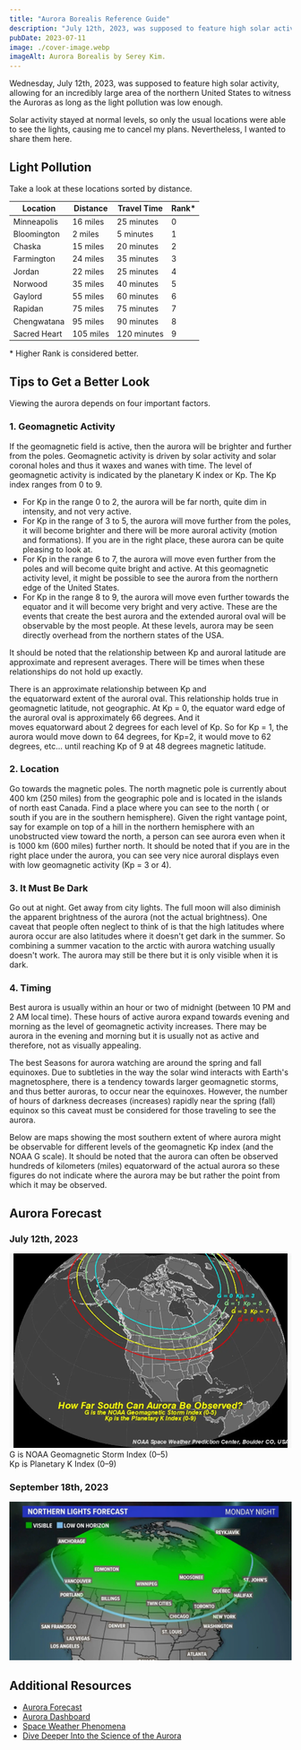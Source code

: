 ```yaml
---
title: "Aurora Borealis Reference Guide"
description: "July 12th, 2023, was supposed to feature high solar activity, allowing for an incredibly large area of the northern United States to witness the Auroras as long as the light pollution was low enough."
pubDate: 2023-07-11
image: ./cover-image.webp
imageAlt: Aurora Borealis by Serey Kim.
---
```


Wednesday, July 12th, 2023, was supposed to feature high solar activity, allowing for an incredibly large area of the northern United States to witness the Auroras as long as the light pollution was low enough.

Solar activity stayed at normal levels, so only the usual locations were able to see the lights, causing me to cancel my plans. Nevertheless, I wanted to share them here.

## Light Pollution

Take a look at these locations sorted by distance.

<table>
  <thead>
    <tr>
      <th data-label="Location">Location</th>
      <th data-label="Distance">Distance</th>
      <th data-label="Travel Time">Travel Time</th>
      <th data-label="Rank*">Rank*</th>
    </tr>
  </thead>
  <tbody>
    <tr>
      <td data-label="Location">Minneapolis</td>
      <td data-label="Distance">16 miles</td>
      <td data-label="Travel Time">25 minutes</td>
      <td data-label="Rank*">0</td>
    </tr>
    <tr>
      <td data-label="Location">Bloomington</td>
      <td data-label="Distance">2 miles</td>
      <td data-label="Travel Time">5 minutes</td>
      <td data-label="Rank*">1</td>
    </tr>
    <tr>
      <td data-label="Location">Chaska</td>
      <td data-label="Distance">15 miles</td>
      <td data-label="Travel Time">20 minutes</td>
      <td data-label="Rank*">2</td>
    </tr>
    <tr>
      <td data-label="Location">Farmington</td>
      <td data-label="Distance">24 miles</td>
      <td data-label="Travel Time">35 minutes</td>
      <td data-label="Rank*">3</td>
    </tr>
    <tr>
      <td data-label="Location">Jordan</td>
      <td data-label="Distance">22 miles</td>
      <td data-label="Travel Time">25 minutes</td>
      <td data-label="Rank*">4</td>
    </tr>
    <tr>
      <td data-label="Location">Norwood</td>
      <td data-label="Distance">35 miles</td>
      <td data-label="Travel Time">40 minutes</td>
      <td data-label="Rank*">5</td>
    </tr>
    <tr>
      <td data-label="Location">Gaylord</td>
      <td data-label="Distance">55 miles</td>
      <td data-label="Travel Time">60 minutes</td>
      <td data-label="Rank*">6</td>
    </tr>
    <tr>
      <td data-label="Location">Rapidan</td>
      <td data-label="Distance">75 miles</td>
      <td data-label="Travel Time">75 minutes</td>
      <td data-label="Rank*">7</td>
    </tr>
    <tr>
      <td data-label="Location">Chengwatana</td>
      <td data-label="Distance">95 miles</td>
      <td data-label="Travel Time">90 minutes</td>
      <td data-label="Rank*">8</td>
    </tr>
    <tr>
      <td data-label="Location">Sacred Heart</td>
      <td data-label="Distance">105 miles</td>
      <td data-label="Travel Time">120 minutes</td>
      <td data-label="Rank*">9</td>
    </tr>
  </tbody>
</table>

\* Higher Rank is considered better.

## Tips to Get a Better Look

Viewing the aurora depends on four important factors.

### 1. Geomagnetic Activity

If the geomagnetic field is active, then the aurora will be brighter and further from the poles. Geomagnetic activity is driven by solar activity and solar coronal holes and thus it waxes and wanes with time. The level of geomagnetic activity is indicated by the planetary K index or Kp. The Kp index ranges from 0 to 9.

- For Kp in the range 0 to 2, the aurora will be far north, quite dim in intensity, and not very active.
- For Kp in the range of 3 to 5, the aurora will move further from the poles, it will become brighter and there will be more auroral activity (motion and formations). If you are in the right place, these aurora can be quite pleasing to look at.
- For Kp in the range 6 to 7, the aurora will move even further from the poles and will become quite bright and active. At this geomagnetic activity level, it might be possible to see the aurora from the northern edge of the United States.
- For Kp in the range 8 to 9, the aurora will move even further towards the equator and it will become very bright and very active. These are the events that create the best aurora and the extended auroral oval will be observable by the most people. At these levels, aurora may be seen directly overhead from the northern states of the USA.

It should be noted that the relationship between Kp and auroral latitude are approximate and represent averages. There will be times when these relationships do not hold up exactly.

There is an approximate relationship between Kp and the equatorward extent of the auroral oval. This relationship holds true in geomagnetic latitude, not geographic. At Kp = 0, the equator ward edge of the auroral oval is approximately 66 degrees. And it moves equatorward about 2 degrees for each level of Kp. So for Kp = 1, the aurora would move down to 64 degrees, for Kp=2, it would move to 62 degrees, etc… until reaching Kp of 9 at 48 degrees magnetic latitude.

### 2. Location

Go towards the magnetic poles. The north magnetic pole is currently about 400 km (250 miles) from the geographic pole and is located in the islands of north east Canada. Find a place where you can see to the north ( or south if you are in the southern hemisphere). Given the right vantage point, say for example on top of a hill in the northern hemisphere with an unobstructed view toward the north, a person can see aurora even when it is 1000 km (600 miles) further north. It should be noted that if you are in the right place under the aurora, you can see very nice auroral displays even with low geomagnetic activity (Kp = 3 or 4).

### 3. It Must Be Dark

Go out at night. Get away from city lights. The full moon will also diminish the apparent brightness of the aurora (not the actual brightness). One caveat that people often neglect to think of is that the high latitudes where aurora occur are also latitudes where it doesn't get dark in the summer. So combining a summer vacation to the arctic with aurora watching usually doesn't work. The aurora may still be there but it is only visible when it is dark.

### 4. Timing

Best aurora is usually within an hour or two of midnight (between 10 PM and 2 AM local time). These hours of active aurora expand towards evening and morning as the level of geomagnetic activity increases. There may be aurora in the evening and morning but it is usually not as active and therefore, not as visually appealing.

The best Seasons for aurora watching are around the spring and fall equinoxes. Due to subtleties in the way the solar wind interacts with Earth's magnetosphere, there is a tendency towards larger geomagnetic storms, and thus better auroras, to occur near the equinoxes. However, the number of hours of darkness decreases (increases) rapidly near the spring (fall) equinox so this caveat must be considered for those traveling to see the aurora.

Below are maps showing the most southern extent of where aurora might be observable for different levels of the geomagnetic Kp index (and the NOAA G scale). It should be noted that the aurora can often be observed hundreds of kilometers (miles) equatorward of the actual aurora so these figures do not indicate where the aurora may be but rather the point from which it may be observed.

## Aurora Forecast

### July 12th, 2023

![alt="NOAA Space Weather Prediction Center - G-Kp](aurora-1.webp)
G is NOAA Geomagnetic Storm Index (0–5)  
Kp is Planetary K Index (0–9)

### September 18th, 2023

![aurora forecast for 2023-09-18](aurora-2.webp)

## Additional Resources

- [Aurora Forecast](https://www.gi.alaska.edu/monitors/aurora-forecast)
- [Aurora Dashboard](https://www.swpc.noaa.gov/content/aurora-dashboard-experimental)
- [Space Weather Phenomena](https://www.swpc.noaa.gov/phenomena)
- [Dive Deeper Into the Science of the Aurora](https://www.swpc.noaa.gov/content/aurora-tutorial)
